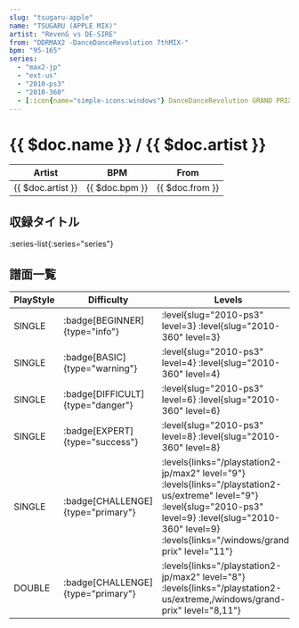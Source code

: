```yaml
---
slug: "tsugaru-apple"
name: "TSUGARU (APPLE MIX)"
artist: "RevenG vs DE-SIRE"
from: "DDRMAX2 -DanceDanceRevolution 7thMIX-"
bpm: "95-165"
series:
  - "max2-jp"
  - "ext-us"
  - "2010-ps3"
  - "2010-360"
  - [:icon{name="simple-icons:windows"} DanceDanceRevolution GRAND PRIX](/windows/grand-prix)
---
```


# {{ $doc.name }} / {{ $doc.artist }}

|Artist|BPM|From|
|------|---|----|
|{{ $doc.artist }}|{{ $doc.bpm }}|{{ $doc.from }}|

## 収録タイトル

:series-list{:series="series"}

## 譜面一覧

|PlayStyle|Difficulty|Levels|Notes|Movie|
|---------|----------|------|-----|-----|
|SINGLE| :badge[BEGINNER]{type="info"}|<div class="field is-grouped is-grouped-multiline"> :level{slug="2010-ps3" level=3} :level{slug="2010-360" level=3}</div>|97/0||
|SINGLE| :badge[BASIC]{type="warning"}|<div class="field is-grouped is-grouped-multiline"> :level{slug="2010-ps3" level=4} :level{slug="2010-360" level=4}</div>|148/6||
|SINGLE| :badge[DIFFICULT]{type="danger"}|<div class="field is-grouped is-grouped-multiline"> :level{slug="2010-ps3" level=6} :level{slug="2010-360" level=6}</div>|233/9||
|SINGLE| :badge[EXPERT]{type="success"}|<div class="field is-grouped is-grouped-multiline"> :level{slug="2010-ps3" level=8} :level{slug="2010-360" level=8}</div>|289/10||
|SINGLE| :badge[CHALLENGE]{type="primary"}|<div class="field is-grouped is-grouped-multiline"> :levels{links="/playstation2-jp/max2" level="9"}  :levels{links="/playstation2-us/extreme" level="9"} :level{slug="2010-ps3" level=9} :level{slug="2010-360" level=9}  :levels{links="/windows/grand-prix" level="11"}</div>|353/6||
|DOUBLE| :badge[CHALLENGE]{type="primary"}|<div class="field is-grouped is-grouped-multiline"> :levels{links="/playstation2-jp/max2" level="8"}  :levels{links="/playstation2-us/extreme,/windows/grand-prix" level="8,11"}</div>|286/6||
